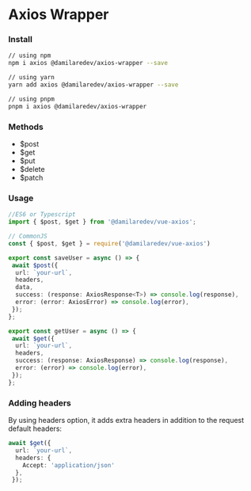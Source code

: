 # Axios Wrapper

### Install

```bash
// using npm
npm i axios @damilaredev/axios-wrapper --save

// using yarn
yarn add axios @damilaredev/axios-wrapper --save

// using pnpm
pnpm i axios @damilaredev/axios-wrapper
```

### Methods

- $post
- $get
- $put
- $delete
- $patch

### Usage

```ts
//ES6 or Typescript
import { $post, $get } from '@damilaredev/vue-axios';

// CommonJS
const { $post, $get } = require('@damilaredev/vue-axios')

export const saveUser = async () => {
 await $post({
  url: `your-url`,
  headers,
  data,
  success: (response: AxiosResponse<T>) => console.log(response),
  error: (error: AxiosError) => console.log(error),
 });
};

export const getUser = async () => {
 await $get({
  url: `your-url`,
  headers,
  success: (response: AxiosResponse) => console.log(response),
  error: (error) => console.log(error),
 });
};
```

### Adding headers
By using headers option, it adds extra headers in addition to the request default headers:

```ts
await $get({
  url: `your-url`,
  headers: {
    Accept: 'application/json'
  },
 });
```
